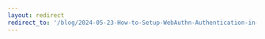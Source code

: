 ```yaml
---
layout: redirect
redirect_to: '/blog/2024-05-23-How-to-Setup-WebAuthn-Authentication-in-OpenAM'
---
```

